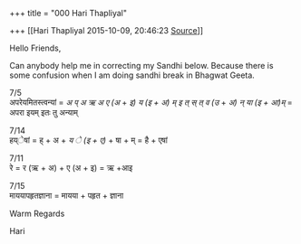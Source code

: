 +++
title = "000 Hari Thapliyal"

+++
[[Hari Thapliyal	2015-10-09, 20:46:23 [Source](https://groups.google.com/g/samskrita/c/2LQQEXpaSno)]]



Hello Friends,  
  
Can anybody help me in correcting my Sandhi below. Because there is some confusion when I am doing sandhi break in Bhagwat Geeta.  
  
7/5  
अपरेयमितस्‍त्‍वन्‍यां = *अ प् अ ऋ अ ए (अ* + *इ) य (इ + अ) म्* *इ त् स्* *त् व (उ* + *अ) न् या (इ + आ)म्* = अपरा इयम् इतः तु अन्‍याम्  
  
7/14  
हय्ेषां  = ह् + अ + *य े (इ +* **ए*)* + षा + म् =    है + एषां  

  
7/11  
रे = र (ऋ + अ) + ए (अ + इ) =  ऋ +आइ  
  
7/15  
माययापहृतज्ञाना = मायया + पहृत + ज्ञाना  
  

Warm Regards  

Hari  

